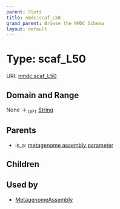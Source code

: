 ```yaml
---
parent: Slots
title: nmdc:scaf_L50
grand_parent: Browse the NMDC Schema
layout: default
---
```


# Type: scaf_L50




URI: [nmdc:scaf_L50](https://microbiomedata/meta/scaf_L50)

## Domain and Range

None ->  <sub>OPT</sub> [String](types/String.md)

## Parents

 *  is_a: [metagenome assembly parameter](metagenome_assembly_parameter.md)

## Children


## Used by

 * [MetagenomeAssembly](MetagenomeAssembly.md)
